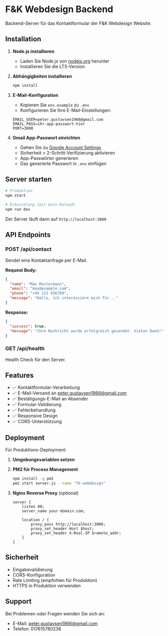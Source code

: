 # F&K Webdesign Backend

Backend-Server für das Kontaktformular der F&K Webdesign Website.

## Installation

1. **Node.js installieren**
   - Laden Sie Node.js von [nodejs.org](https://nodejs.org/) herunter
   - Installieren Sie die LTS-Version

2. **Abhängigkeiten installieren**
   ```bash
   npm install
   ```

3. **E-Mail-Konfiguration**
   - Kopieren Sie `env.example` zu `.env`
   - Konfigurieren Sie Ihre E-Mail-Einstellungen:

   ```env
   EMAIL_USER=peter.gustavsen1966@gmail.com
   EMAIL_PASS=ihr-app-passwort-hier
   PORT=3000
   ```

4. **Gmail App-Passwort einrichten**
   - Gehen Sie zu [Google Account Settings](https://myaccount.google.com/)
   - Sicherheit > 2-Schritt-Verifizierung aktivieren
   - App-Passwörter generieren
   - Das generierte Passwort in `.env` einfügen

## Server starten

```bash
# Produktion
npm start

# Entwicklung (mit Auto-Reload)
npm run dev
```

Der Server läuft dann auf `http://localhost:3000`

## API Endpoints

### POST /api/contact
Sendet eine Kontaktanfrage per E-Mail.

**Request Body:**
```json
{
  "name": "Max Mustermann",
  "email": "max@example.com",
  "phone": "+49 123 456789",
  "message": "Hallo, ich interessiere mich für..."
}
```

**Response:**
```json
{
  "success": true,
  "message": "Ihre Nachricht wurde erfolgreich gesendet. Vielen Dank!"
}
```

### GET /api/health
Health Check für den Server.

## Features

- ✅ Kontaktformular-Verarbeitung
- ✅ E-Mail-Versand an peter.gustavsen1966@gmail.com
- ✅ Bestätigungs-E-Mail an Absender
- ✅ Formular-Validierung
- ✅ Fehlerbehandlung
- ✅ Responsive Design
- ✅ CORS-Unterstützung

## Deployment

Für Produktions-Deployment:

1. **Umgebungsvariablen setzen**
2. **PM2 für Process Management**
   ```bash
   npm install -g pm2
   pm2 start server.js --name "fk-webdesign"
   ```

3. **Nginx Reverse Proxy** (optional)
   ```nginx
   server {
       listen 80;
       server_name your-domain.com;
       
       location / {
           proxy_pass http://localhost:3000;
           proxy_set_header Host $host;
           proxy_set_header X-Real-IP $remote_addr;
       }
   }
   ```

## Sicherheit

- Eingabevalidierung
- CORS-Konfiguration
- Rate Limiting (empfohlen für Produktion)
- HTTPS in Produktion verwenden

## Support

Bei Problemen oder Fragen wenden Sie sich an:
- E-Mail: peter.gustavsen1966@gmail.com
- Telefon: 017615780236